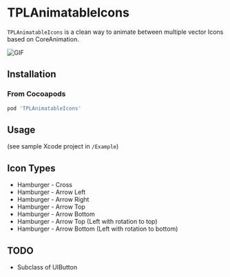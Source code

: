 # TPLAnimatableIcons

`TPLAnimatableIcons` is a clean way to animate between multiple vector Icons based on CoreAnimation.


![GIF](TPLAnimatableIcons.gif)

## Installation

### From Cocoapods

```ruby
pod 'TPLAnimatableIcons'
```

## Usage

(see sample Xcode project in `/Example`)

## Icon Types

- Hamburger - Cross
- Hamburger - Arrow Left
- Hamburger - Arrow Right
- Hamburger - Arrow Top
- Hamburger - Arrow Bottom
- Hamburger - Arrow Top (Left with rotation to top)
- Hamburger - Arrow Bottom (Left with rotation to bottom)

## TODO

- Subclass of UIButton